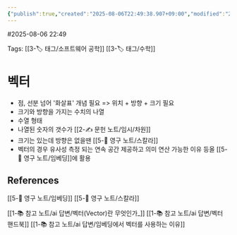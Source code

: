 ```yaml
---
{"publish":true,"created":"2025-08-06T22:49:38.907+09:00","modified":"2025-08-06T23:07:46.242+09:00","cssclasses":""}
---
```


#2025-08-06 22:49

Tags: [[3-🏷️ 태그/소프트웨어 공학]] [[3-🏷️ 태그/수학]]

# 벡터
- 점, 선분 넘어 '화살표' 개념 필요 => 위치 + 방향 + 크기 필요
- 크기와 방향을 가지는 수치의 나열
- 수열 형태
- 나열된 숫자의 갯수가 [[2-✍️ 문헌 노트/임시/차원]]
- 크기는 있는데 방향은 없을땐 [[5-💎 영구 노트/스칼라]]
- 벡터의 경우 유사성 측정 되는 연속 공간 제공하고 의미 연산 가능한 이유 등올 [[5-💎 영구 노트/임베딩]]에 활용

## References
 [[5-💎 영구 노트/임베딩]]
 [[5-💎 영구 노트/스칼라]]

[[1-📚 참고 노트/ai 답변/벡터(Vector)란 무엇인가_]]
[[1-📚 참고 노트/ai 답변/벡터 핸드북]]
[[1-📚 참고 노트/ai 답변/임베딩에서 벡터를 사용하는 이유]]